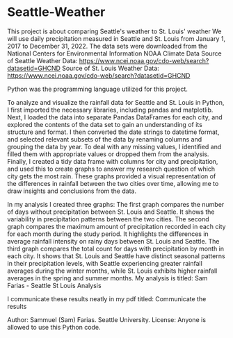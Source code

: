# Seattle-Weather
This project is about comparing Seattle's weather to St. Louis' weather
We will use daily precipitation measured in Seattle and St. Louis from January 1, 2017 to December 31, 2022. 
The data sets were downloaded from the National Centers for Environmental Information NOAA Climate Data
Source of Seattle Weather Data: https://www.ncei.noaa.gov/cdo-web/search?datasetid=GHCND
Source of St. Louis Weather Data: https://www.ncei.noaa.gov/cdo-web/search?datasetid=GHCND

Python was the programming language utilized for this project.

To analyze and visualize the rainfall data for Seattle and St. Louis in Python, I first imported the necessary libraries, including pandas and matplotlib. Next, I loaded the data into separate Pandas DataFrames for each city, and explored the contents of the data set to gain an understanding of its structure and format. I then converted the date strings to datetime format, and selected relevant subsets of the data by renaming columns and grouping the data by year. To deal with any missing values, I identified and filled them with appropriate values or dropped them from the analysis. Finally, I created a tidy data frame with columns for city and precipitation, and used this to create graphs to answer my research question of which city gets the most rain. These graphs provided a visual representation of the differences in rainfall between the two cities over time, allowing me to draw insights and conclusions from the data.

In my analysis I created three graphs:
The first graph compares the number of days without precipitation between St. Louis and Seattle. It shows the variability in precipitation patterns between the two cities.
The second graph compares the maximum amount of precipitation recorded in each city for each month during the study period. It highlights the differences in average rainfall intensity on rainy days between St. Louis and Seattle.
The third graph compares the total count for days with precipitation by month in each city. It shows that St. Louis and Seattle have distinct seasonal patterns in their precipitation levels, with Seattle experiencing greater rainfall averages during the winter months, while St. Louis exhibits higher rainfall averages in the spring and summer months.
My analysis is titled: Sam Farias - Seattle St Louis Analysis

I communicate these results neatly in my pdf titled: Communicate the results

Author: Sammuel (Sam) Farias. Seattle University.
License: Anyone is allowed to use this Python code.
